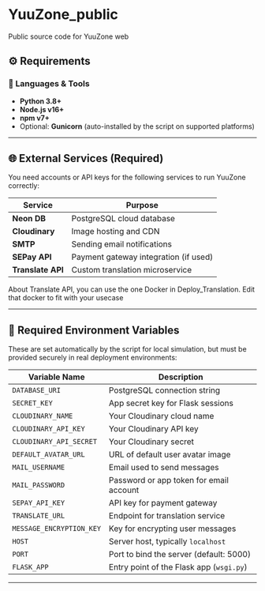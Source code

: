 # YuuZone_public
Public source code for YuuZone web

## ⚙️ Requirements

### 🧠 Languages & Tools

- **Python 3.8+**
- **Node.js v16+**
- **npm v7+**
- Optional: **Gunicorn** (auto-installed by the script on supported platforms)

---

## 🌐 External Services (Required)

You need accounts or API keys for the following services to run YuuZone correctly:

| Service           | Purpose                                 |
|-------------------|-----------------------------------------|
| **Neon DB**       | PostgreSQL cloud database               |
| **Cloudinary**    | Image hosting and CDN                   |
| **SMTP**          | Sending email notifications             |
| **SEPay API**     | Payment gateway integration (if used)   |
| **Translate API** | Custom translation microservice         |

About Translate API, you can use the one Docker in Deploy_Translation. Edit that docker to fit with your usecase 

---


## 🔐 Required Environment Variables

These are set automatically by the script for local simulation, but must be provided securely in real deployment environments:

| Variable Name            | Description                                |
|--------------------------|--------------------------------------------|
| `DATABASE_URI`           | PostgreSQL connection string               |
| `SECRET_KEY`             | App secret key for Flask sessions          |
| `CLOUDINARY_NAME`        | Your Cloudinary cloud name                 |
| `CLOUDINARY_API_KEY`     | Your Cloudinary API key                    |
| `CLOUDINARY_API_SECRET`  | Your Cloudinary secret                     |
| `DEFAULT_AVATAR_URL`     | URL of default user avatar image           |
| `MAIL_USERNAME`          | Email used to send messages                |
| `MAIL_PASSWORD`          | Password or app token for email account    |
| `SEPAY_API_KEY`          | API key for payment gateway                |
| `TRANSLATE_URL`          | Endpoint for translation service           |
| `MESSAGE_ENCRYPTION_KEY` | Key for encrypting user messages           |
| `HOST`                   | Server host, typically `localhost`         |
| `PORT`                   | Port to bind the server (default: 5000)    |
| `FLASK_APP`              | Entry point of the Flask app (`wsgi.py`)   |

---
